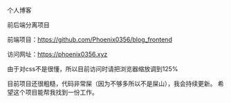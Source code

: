 个人博客

前后端分离项目

前端项目：https://github.com/Phoenix0356/blog_frontend

访问网址：https://phoenix0356.xyz

由于对css不是很懂，所以目前访问时请把浏览器缩放调到125%

目前项目还很粗糙，代码非常屎（因为不够多所以不是屎山），我会持续更新。
希望这个项目能帮我找到一份工作。
